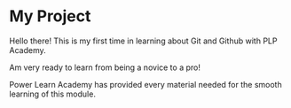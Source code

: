 # My Project
Hello there!
This is my first time in learning about Git and Github with PLP Academy.

Am very ready to learn from being a novice to a pro!

Power Learn Academy has provided every material needed for the smooth learning of this module.
